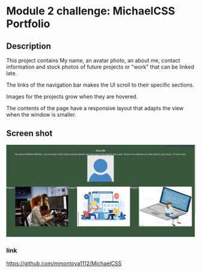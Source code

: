 # Module 2 challenge: MichaelCSS Portfolio

## Description

This project contains My name, an avatar photo, an about me, contact information and stock photos of future projects or "work" that can be linked late.

The links of the navigation bar makes the UI scroll to their specific sections.

Images for the projects grow when they are hovered.

The contents of the page have a responsive layout that adapts the view when the window is smaller.

## Screen shot
![](images/screenshot.png)

### link

https://github.com/mmontoya1112/MichaelCSS

